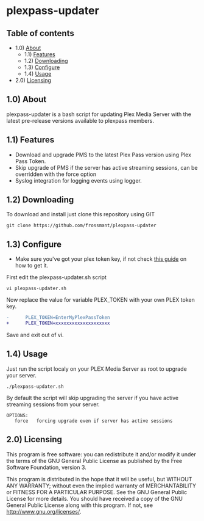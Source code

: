 # plexpass-updater

## Table of contents

- 1.0) [About](#10-about)
    - 1.1) [Features](#11-features)
    - 1.2) [Downloading](#12-downloading)
    - 1.3) [Configure](#13-configure)
    - 1.4) [Usage](#14-usage)
- 2.0) [Licensing](#20-licensing)


## 1.0) About
plexpass-updater is a bash script for updating Plex Media Server with the latest pre-release versions available to plexpass members.

## 1.1) Features
* Download and upgrade PMS to the latest Plex Pass version using Plex Pass Token.
* Skip upgrade of PMS if the server has active streaming sessions, can be overridden with the force option
* Syslog integration for logging events using logger.

## 1.2) Downloading
To download and install just clone this repository using GIT
```
git clone https://github.com/frossmant/plexpass-updater
```
## 1.3) Configure
* Make sure you've got your plex token key, if not check [this guide](https://support.plex.tv/articles/204059436-finding-an-authentication-token-x-plex-token) on how to get it.

First edit the plexpass-updater.sh script
```
vi plexpass-updater.sh
```
Now replace the value for variable PLEX_TOKEN with your own PLEX token key.

```diff
-      PLEX_TOKEN=EnterMyPlexPassToken
+      PLEX_TOKEN=xxxxxxxxxxxxxxxxxxxx
```
Save and exit out of vi.

## 1.4) Usage

Just run the script localy on your PLEX Media Server as root to upgrade your server.

```
./plexpass-updater.sh
```
By default the script will skip upgrading the server if you have active streaming sessions from your server.

```
OPTIONS:
   force   forcing upgrade even if server has active sessions
```

## 2.0) Licensing

This program is free software: you can redistribute it and/or modify it under the terms of the GNU General Public License as published by the Free Software Foundation, version 3.

This program is distributed in the hope that it will be useful, but WITHOUT ANY WARRANTY; without even the implied warranty of MERCHANTABILITY or FITNESS FOR A PARTICULAR PURPOSE. See the GNU  General Public License for more details. You should have received a copy of the GNU General Public License along with this program.  If not, see <http://www.gnu.org/licenses/>.
